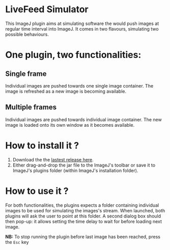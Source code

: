 # LiveFeed Simulator
This ImageJ plugin aims at simulating software the would push images at regular time interval into ImageJ. It comes in two flavours, simulating two possible behaviours.

# One plugin, two functionalities:

## Single frame
Individual images are pushed towards one single image container. The image is refreshed as a new image is becoming available. 

## Multiple frames
Individual images are pushed towards individual image container. The new image is loaded onto its own window as it becomes available.

# How to install it ?
1. Download the the [lastest release here](https://github.com/fabricecordelieres/IJ_LiveFeed_Simulator/releases/download/v1.0.0/LiveFeed_Simulator.jar).
2. Either drag-and-drop the jar file to the ImageJ's toolbar or save it to ImageJ's plugins folder (within ImageJ's installation folder).

# How to use it ?

For both functionalities, the plugins expects a folder containing individual images to be used for simulating the images's stream.
When launched, both plugins will ask the user to point at this folder.
A second dialog box should then pop-up: it allows setting the time delay to wait for before loading next image.

**NB:** To stop running the plugin before last image has been reached, press the ```Esc``` key


